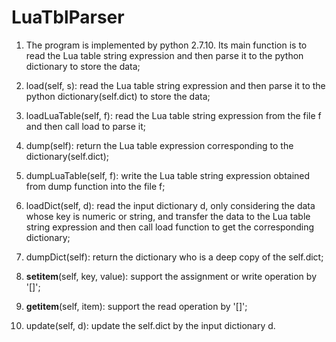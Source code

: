 # LuaTblParser

1. The program is implemented by python 2.7.10. Its main function is to read the Lua table string expression and then parse it to the python dictionary to store the data;

2. load(self, s): read the Lua table string expression and then parse it to the python dictionary(self.dict) to store the data;

3. loadLuaTable(self, f): read the Lua table string expression from the file f and then call load to parse it;

4. dump(self): return the Lua table expression corresponding to the dictionary(self.dict);

5. dumpLuaTable(self, f): write the Lua table string expression obtained from dump function into the file f;

6. loadDict(self, d): read the input dictionary d, only considering the data whose key is numeric or string, and transfer the data to the Lua table string expression and then call load function to get the corresponding dictionary;

7. dumpDict(self): return the dictionary who is a deep copy of the self.dict;

8. __setitem__(self, key, value): support the assignment or write operation by '[]';

9. __getitem__(self, item): support the read operation by '[]';

10. update(self, d): update the self.dict by the input dictionary d.
